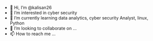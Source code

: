 - 👋 Hi, I’m @kalisan26
- 👀 I’m interested in cyber security
- 🌱 I’m currently learning data analytics, cyber security Analyst, linux, Python
- 💞️ I’m looking to collaborate on ...
- 📫 How to reach me ...

<!---
kalisan26/kalisan26 is a ✨ special ✨ repository because its `README.md` (this file) appears on your GitHub profile.
You can click the Preview link to take a look at your changes.
--->
